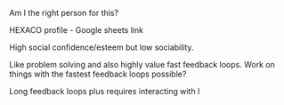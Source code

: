 Am I the right person for this?

HEXACO profile - Google sheets link

High social confidence/esteem but low sociability. 

Like problem solving and also highly value fast feedback loops. Work on things with the fastest feedback loops possible?

Long feedback loops plus requires interacting with l
<!--stackedit_data:
eyJoaXN0b3J5IjpbMTg4ODc0MTQ5NCwxMDY5Nzg2Njc0XX0=
-->